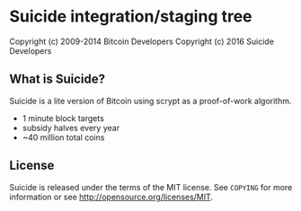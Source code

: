 Suicide integration/staging tree
================================


Copyright (c) 2009-2014 Bitcoin Developers
Copyright (c) 2016 Suicide Developers

What is Suicide?
----------------

Suicide is a lite version of Bitcoin using scrypt as a proof-of-work algorithm.
 - 1 minute block targets
 - subsidy halves every year
 - ~40 million total coins

License
-------

Suicide is released under the terms of the MIT license. See `COPYING` for more
information or see http://opensource.org/licenses/MIT.
